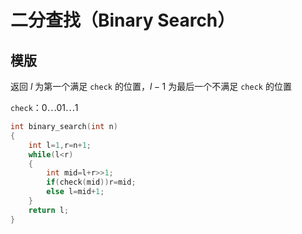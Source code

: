 # 二分查找（Binary Search）

## 模版

返回 $l$ 为第一个满足 `check` 的位置，$l-1$ 为最后一个不满足 `check` 的位置

`check`：$0 \cdots 0  1 \cdots 1$

```cpp
int binary_search(int n)
{
	int l=1,r=n+1;
	while(l<r)
	{
		int mid=l+r>>1;
		if(check(mid))r=mid;
		else l=mid+1;
	}
	return l;
}
```

